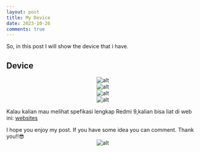 ```yaml
---
layout: post
title: My Device
date: 2023-10-26
comments: true
---
```

So, in this post I will show the device that i have.

## Device

<span style="display:block;text-align:center">![alt](https://cece987.github.io/assets/img/myDevice/device1[1].png)</span>
<span style="display:block;text-align:center">![alt](https://cece987.github.io/assets/img/myDevice/device2[1].png)</span>
<span style="display:block;text-align:center">![alt](https://cece987.github.io/assets/img/myDevice/device3[1].png)</span>
<span style="display:block;text-align:center">![alt](https://cece987.github.io/assets/img/myDevice/device4[1].png)</span>

Kalau kalian mau melihat spefikasi lengkap Redmi 9,kalian bisa liat di web ini: [websites](https://www.gsmarena.com/xiaomi_redmi_9-10233.php)


I hope you enjoy my post. If you have some idea you can comment. Thank you!!😎
<span style="display:block;text-align:center">![alt](https://cece987.github.io/assets/img/myDevice/memedevice[1].jpg)</span>
